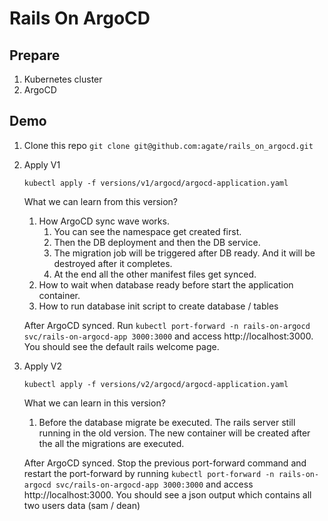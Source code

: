 # Rails On ArgoCD

## Prepare

1. Kubernetes cluster
2. ArgoCD

## Demo

1. Clone this repo
   `git clone git@github.com:agate/rails_on_argocd.git`

2. Apply V1

   `kubectl apply -f versions/v1/argocd/argocd-application.yaml`

   What we can learn from this version?

   1. How ArgoCD sync wave works.
      1. You can see the namespace get created first.
      2. Then the DB deployment and then the DB service.
      3. The migration job will be triggered after DB ready. And it will be destroyed after it completes.
      4. At the end all the other manifest files get synced.
   2. How to wait when database ready before start the application container.
   3. How to run database init script to create database / tables

   After ArgoCD synced. Run `kubectl port-forward -n rails-on-argocd svc/rails-on-argocd-app 3000:3000` and access http://localhost:3000. You should see the default rails welcome page.

3. Apply V2

   `kubectl apply -f versions/v2/argocd/argocd-application.yaml`

   What we can learn in this version?

   1. Before the database migrate be executed. The rails server still running in the old version. The new container will be created after the all the migrations are executed.

   After ArgoCD synced. Stop the previous port-forward command and restart the port-forward by running `kubectl port-forward -n rails-on-argocd svc/rails-on-argocd-app 3000:3000` and access http://localhost:3000. You should see a json output which contains all two users data (sam / dean)
